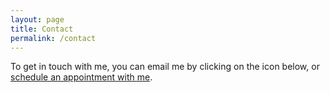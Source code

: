 ```yaml
---
layout: page
title: Contact
permalink: /contact
---
```


To get in touch with me, you can email me by clicking on the icon below, or [schedule an appointment with me](https://libcal.library.ucsb.edu/appointments/annech). 
